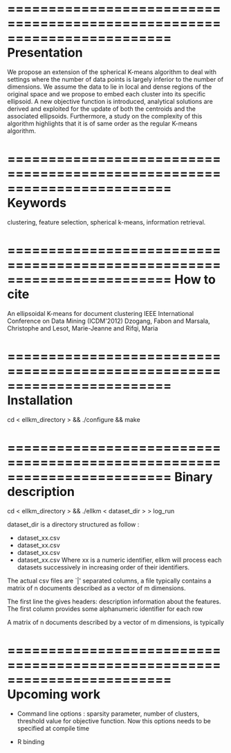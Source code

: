 ========================================================================
Presentation
========================================================================

We propose an extension of the spherical K-means algorithm to deal
with settings where the number of data points is largely inferior to
the number of dimensions. We assume the data to lie in local and dense
regions of the original space and we propose to embed each cluster
into its specific ellipsoid. A new objective function is introduced,
analytical solutions are derived and exploited for the update of both
the centroids and the associated ellipsoids. Furthermore, a study on
the complexity of this algorithm highlights that it is of same order
as the regular K-means algorithm.

========================================================================
Keywords 
========================================================================

clustering, feature selection, spherical k-means, information
retrieval.

========================================================================
How to cite 
========================================================================

An ellipsoidal K-means for document clustering
IEEE International Conference on Data Mining (ICDM'2012)
Dzogang, Fabon and Marsala, Christophe and Lesot, Marie-Jeanne and
Rifqi, Maria 

========================================================================
Installation 
========================================================================

cd < ellkm_directory > && ./configure && make

========================================================================
Binary description 
========================================================================

cd < ellkm_directory > && ./ellkm < dataset_dir > > log_run

dataset_dir is a directory structured as follow :
   - dataset_xx.csv
   - dataset_xx.csv
   - dataset_xx.csv
   - dataset_xx.csv
Where xx is a numeric identifier, ellkm will process each datasets
successively in increasing order of their identifiers.

The actual csv files are `|' separated columns, a file typically
contains a matrix of n documents described as a vector of m
dimensions.

The first line the gives headers: description information about the
features.
The first column provides some alphanumeric identifier for each row

A matrix of n documents described by a vector of m dimensions, is
typically

========================================================================
Upcoming work 
========================================================================

 - Command line options : sparsity parameter, number of clusters,
   threshold value for objective function. Now this options needs to be
   specified at compile time

 - R binding
